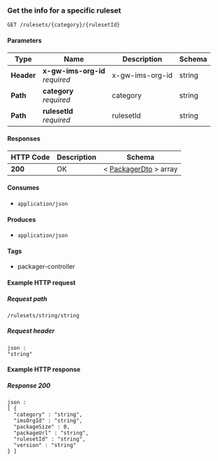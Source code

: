 
<a name="getpackageinfoforrulesetidusingget"></a>
### Get the info for a specific ruleset 
```
GET /rulesets/{category}/{rulesetId}
```


#### Parameters

|Type|Name|Description|Schema|
|---|---|---|---|
|**Header**|**x-gw-ims-org-id**  <br>*required*|x-gw-ims-org-id|string|
|**Path**|**category**  <br>*required*|category|string|
|**Path**|**rulesetId**  <br>*required*|rulesetId|string|


#### Responses

|HTTP Code|Description|Schema|
|---|---|---|
|**200**|OK|< [PackagerDto](../definitions/PackagerDto.md#packagerdto) > array|


#### Consumes

* `application/json`


#### Produces

* `application/json`


#### Tags

* packager-controller


#### Example HTTP request

##### Request path
```
/rulesets/string/string
```


##### Request header
```
json :
"string"
```


#### Example HTTP response

##### Response 200
```
json :
[ {
  "category" : "string",
  "imsOrgId" : "string",
  "packageSize" : 0,
  "packageUrl" : "string",
  "rulesetId" : "string",
  "version" : "string"
} ]
```




